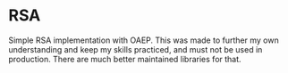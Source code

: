 # RSA

Simple RSA implementation with OAEP. This was made to further my own 
understanding and keep my skills practiced, and must not be used in 
production. There are much better maintained libraries for that.